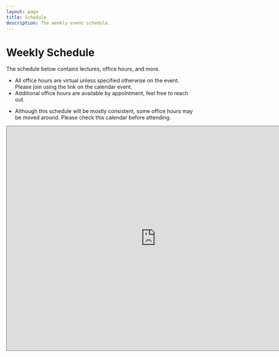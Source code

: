 ```yaml
---
layout: page
title: Schedule
description: The weekly event schedule.
---
```


# Weekly Schedule

The schedule below contains lectures, office hours, and more.

* All office hours are virtual unless specified otherwise on the event. Please join using the link on the calendar event.
* Additional office hours are available by appointment, feel free to reach out.
- Although this schedule will be mostly consistent, some office hours may be moved around. Please check this calendar before attending. 


<iframe src="https://calendar.google.com/calendar/embed?height=600&wkst=1&bgcolor=%23ffffff&ctz=America%2FChicago&title=CS104%20Fall%202022&showNav=1&showPrint=0&showCalendars=1&mode=WEEK&src=Y180MnQ4YWgzNWo3bnBtYWUxMnRyNmY0ZDVoa0Bncm91cC5jYWxlbmRhci5nb29nbGUuY29t&src=Y19nbmVmNzgxNGYzY3NsZHU3OXZ1aTlzM2xlZ0Bncm91cC5jYWxlbmRhci5nb29nbGUuY29t&color=%23616161&color=%237986CB" style="border:solid 1px #777" width="800" height="600" frameborder="0" scrolling="no"></iframe>
